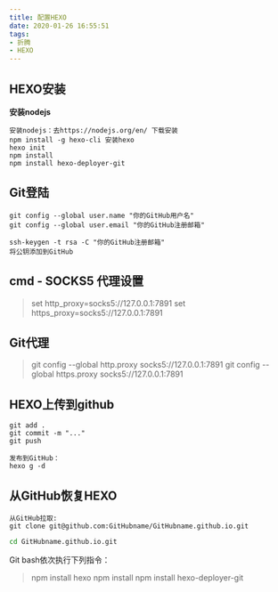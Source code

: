 ```yaml
---
title: 配置HEXO
date: 2020-01-26 16:55:51
tags:
- 折腾
- HEXO
---
```


## HEXO安装

**安装nodejs**

```
安装nodejs：去https://nodejs.org/en/ 下载安装
npm install -g hexo-cli 安装hexo
hexo init
npm install
npm install hexo-deployer-git
```



## Git登陆

```
git config --global user.name "你的GitHub用户名"
git config --global user.email "你的GitHub注册邮箱"

ssh-keygen -t rsa -C "你的GitHub注册邮箱"
将公钥添加到GitHub
```

## cmd - SOCKS5 代理设置

> set http_proxy=socks5://127.0.0.1:7891
> set https_proxy=socks5://127.0.0.1:7891

## Git代理

>git config --global http.proxy socks5://127.0.0.1:7891
>git config --global https.proxy socks5://127.0.0.1:7891

## HEXO上传到github
```
git add .
git commit -m "..."
git push

发布到GitHub：
hexo g -d
```

## 从GitHub恢复HEXO


```
从GitHub拉取:
git clone git@github.com:GitHubname/GitHubname.github.io.git
```

```bash
cd GitHubname.github.io.git
```
Git bash依次执行下列指令：
>npm install hexo
>npm install
>npm install  hexo-deployer-git
